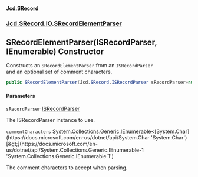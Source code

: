 #### [Jcd.SRecord](index.md 'index')
### [Jcd.SRecord.IO](Jcd.SRecord.IO.md 'Jcd.SRecord.IO').[SRecordElementParser](Jcd.SRecord.IO.SRecordElementParser.md 'Jcd.SRecord.IO.SRecordElementParser')

## SRecordElementParser(ISRecordParser, IEnumerable<char>) Constructor

Constructs an `SRecordElementParser` from an `ISRecordParser`  
and an optional set of comment characters.

```csharp
public SRecordElementParser(Jcd.SRecord.ISRecordParser sRecordParser=null, System.Collections.Generic.IEnumerable<char> commentCharacters=null);
```
#### Parameters

<a name='Jcd.SRecord.IO.SRecordElementParser.SRecordElementParser(Jcd.SRecord.ISRecordParser,System.Collections.Generic.IEnumerable_char_).sRecordParser'></a>

`sRecordParser` [ISRecordParser](Jcd.SRecord.ISRecordParser.md 'Jcd.SRecord.ISRecordParser')

The ISRecordParser instance to use.

<a name='Jcd.SRecord.IO.SRecordElementParser.SRecordElementParser(Jcd.SRecord.ISRecordParser,System.Collections.Generic.IEnumerable_char_).commentCharacters'></a>

`commentCharacters` [System.Collections.Generic.IEnumerable&lt;](https://docs.microsoft.com/en-us/dotnet/api/System.Collections.Generic.IEnumerable-1 'System.Collections.Generic.IEnumerable`1')[System.Char](https://docs.microsoft.com/en-us/dotnet/api/System.Char 'System.Char')[&gt;](https://docs.microsoft.com/en-us/dotnet/api/System.Collections.Generic.IEnumerable-1 'System.Collections.Generic.IEnumerable`1')

The comment characters to accept when parsing.